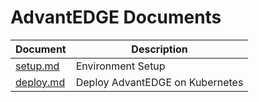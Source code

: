 # AdvantEDGE Documents

Document | Description
---------|------------
[setup.md](setup.md)   | Environment Setup
[deploy.md](deploy,md) | Deploy AdvantEDGE on Kubernetes
